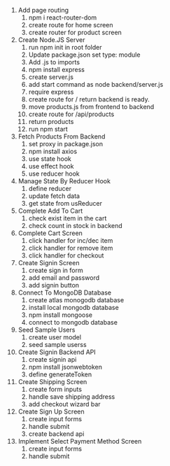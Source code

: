 1. Add page routing
   1. npm i react-router-dom
   2. create route for home screen
   3. create router for product screen
2. Create Node.JS Server
   1. run npm init in root folder
   2. Update package.json set type: module
   3. Add .js to imports
   4. npm install express
   5. create server.js
   6. add start command as node backend/server.js
   7. require express
   8. create route for / return backend is ready.
   9. move products.js from frontend to backend
   10. create route for /api/products
   11. return products
   12. run npm start
3. Fetch Products From Backend
   1. set proxy in package.json
   2. npm install axios
   3. use state hook
   4. use effect hook
   5. use reducer hook
4. Manage State By Reducer Hook
   1. define reducer
   2. update fetch data
   3. get state from usReducer
5. Complete Add To Cart
   1. check exist item in the cart
   2. check count in stock in backend
6. Complete Cart Screen
   1. click handler for inc/dec item
   2. click handler for remove item
   3. click handler for checkout
7. Create Signin Screen
   1. create sign in form
   2. add email and password
   3. add signin button
8. Connect To MongoDB Database
   1. create atlas monogodb database
   2. install local mongodb database
   3. npm install mongoose
   4. connect to mongodb database
9. Seed Sample Users
   1. create user model
   2. seed sample userss
10. Create Signin Backend API
    1. create signin api
    2. npm install jsonwebtoken
    3. define generateToken
11. Create Shipping Screen
    1. create form inputs
    2. handle save shipping address
    3. add checkout wizard bar
12. Create Sign Up Screen
    1. create input forms
    2. handle submit
    3. create backend api
13. Implement Select Payment Method Screen
    1. create input forms
    2. handle submit
